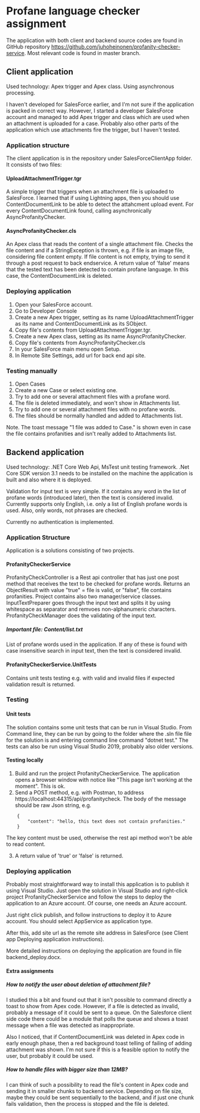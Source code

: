 # Profane language checker assignment

The application with both client and backend source codes are found in GitHub repository 
https://github.com/juhoheinonen/profanity-checker-service. Most relevant code is found in master branch.

## Client application

Used technology: Apex trigger and Apex class. Using asynchronous processing.

I haven't developed for SalesForce earlier, and I'm not sure if the application is packed in correct way. However, I started a developer SalesForce account and managed to add Apex trigger and class which are used when an attachment is uploaded for a case. Probably also other parts of the application which use attachments fire the trigger, but I haven't tested.

### Application structure

The client application is in the repository under SalesForceClientApp folder. It consists of two files:

#### UploadAttachmentTrigger.tgr

A simple trigger that triggers when an attachment file is uploaded to SalesForce. I learned that if using Lightning apps, then you should use ContentDocumentLink to be able to detect
the attahcment upload event. For every ContentDocumentLink found, calling asynchronically AsyncProfanityChecker.

#### AsyncProfanityChecker.cls

An Apex class that reads the content of a single attachment file. Checks the file content and if a StringException is thrown, e.g. if file is an image file, considering file content empty.
If file content is not empty, trying to send it through a post request to back endservice. A return value of 'false' means that the tested text has been detected to contain profane language. In this case,
the ContentDocumentLink is deleted.

### Deploying application 

1. Open your SalesForce account.
2. Go to Developer Console 
3. Create a new Apex trigger, setting as its name UploadAttachmentTrigger as its name and ContentDocumentLink as its SObject.
4. Copy file's contents from UploadAttachmentTrigger.tgr.
5. Create a new Apex class, setting as its name AsyncProfanityChecker.
6. Copy file's contents from AsyncProfanityChecker.cls
7. In your SalesForce main menu open Setup. 
8. In Remote Site Settings, add url for back end api site.

### Testing manually

1. Open Cases
2. Create a new Case or select existing one.
3. Try to add one or several attachment files with a profane word.
4. The file is deleted immediately, and won't show in Attachments list. 
5. Try to add one or several attachment files with no profane words.
6. The files should be normally handled and added to Attachments list.

Note. The toast message "1 file was added to Case." is shown even in case the file contains profanities and isn't really added to Attachments list.

## Backend application

Used technology: .NET Core Web Api, MsTest unit testing framework. .Net Core SDK version 3.1 needs to be installed on the machine the application is built and also where it is deployed.

Validation for input text is very simple. If it contains any word in the list of profane words (introduced later), then the text is considered invalid. Currently supports only English, i.e. only a list of English profane words is used. Also, only words, not phrases are checked. 

Currently no authentication is implemented.

### Application Structure

Application is a solutions consisting of two projects.

#### ProfanityCheckerService

ProfanityCheckController is a Rest api controller that has just one post method that receives the text to be checked for profane words. Returns an ObjectResult with value "true" = file is valid, or "false", file contains profanities. Project contains also two manager/service classes. InputTextPreparer goes through the input text and splits it by using whitespace as separator and remvoes non-alphanumeric characters. ProfanityCheckManager does the validating of the input text.

##### Important file: Content/list.txt

List of profane words used in the application. If any of these is found with case insensitive search in input text, then the text is considered invalid.

#### ProfanityCheckerService.UnitTests

Contains unit tests testing e.g. with valid and invalid files if expected validation result is returned.

### Testing

#### Unit tests

The solution contains some unit tests that can be run in Visual Studio. From Command line, they can be run by going to the folder where the .sln file file for the solution is and entering command line command "dotnet test." The 
tests can also be run using Visual Studio 2019, probably also older versions.

#### Testing locally

1. Build and run the project ProfanityCheckerService. The application opens a browser window with notice like "This page isn't working at the moment". This is ok.
2. Send a POST method, e.g. with Postman, to address https://localhost:44315/api/profanitycheck. The body of the message should be raw Json string, e.g. 
```
    {
        "content": "hello, this text does not contain profanities."
    }
```
The key content must be used, otherwise the rest api method won't be able to read content.

3. A return value of 'true' or 'false' is returned.

### Deploying application

Probably most straightforward way to install this application is to publish it using Visual Studio. Just open the solution in Visual Studio and right-click project ProfanityCheckerService and follow the steps to deploy the application to an Azure account. Of course, one needs an Azure account.

Just right click publish, and follow instructions to deploy it to Azure account. You should select AppService as application type.

After this, add site url as the remote site address in SalesForce (see Client app Deploying application instructions).

More detailed instructions on deploying the application are found in file backend_deploy.docx. 

#### Extra assignments

##### How to notify the user about deletion of attachment file?

I studied this a bit and found out that it isn't possible to command directly a toast to show from Apex code. However, if a file is detected as invalid, probably a message of it could be sent to a queue. On the Salesforce client side code there could be a module that polls the queue and shows a toast message when a file was detected as inappropriate.

Also I noticed, that if ContentDocumentLink was deleted in Apex code in early enough phase, then a red background toast telling of failing of adding attachment was shown. I'm not sure if this is a feasible option to notify the user, but probably it could be used.

##### How to handle files with bigger size than 12MB?

I can think of such a possibility to read the file's content in Apex code and sending it in smaller chunks to backend service. Depending on file size, maybe they could be sent sequentially to the backend, and if just one chunk fails validation, then the process is stopped and the file is deleted.
